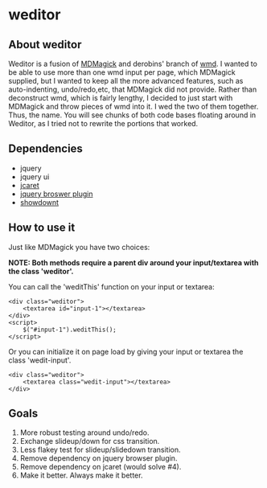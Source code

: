 # weditor

## About weditor
Weditor is a fusion of [MDMagick][1] and derobins' branch of [wmd][2]. I wanted to be able to use more than one wmd input per page, which MDMagick supplied, but I wanted to keep all the more advanced features, such as auto-indenting, undo/redo,etc, that MDMagick did not provide. Rather than deconstruct wmd, which is fairly lengthy, I decided to just start with MDMagick and throw pieces of wmd into it. I wed the two of them together. Thus, the name. You will see chunks of both code bases floating around in Weditor, as I tried not to rewrite the portions that worked.

[1]: https://github.com/fguillen/MDMagick
[2]: https://github.com/derobins/wmd

## Dependencies
 - jquery
 - jquery ui
 - [jcaret][3]
 - [jquery broswer plugin][4]
 - [showdownt][5]

[3]: https://github.com/joe-loco/jcaret/blob/master/jquery.caret.js
[4]: https://github.com/gabceb/jquery-browser-plugin
[5]: https://github.com/showdownjs/showdown

## How to use it

Just like MDMagick you have two choices:

**NOTE: Both methods require a parent div around your input/textarea with the class 'weditor'.**

You can call the 'weditThis' function on your input or textarea:
	
	<div class="weditor">
		<textarea id="input-1"></textarea>
	</div>
	<script>
    	$("#input-1").weditThis();
	</script>

Or you can initialize it on page load by giving your input or textarea the class 'wedit-input'.
	
	<div class="weditor">
    	<textarea class="wedit-input"></textarea>
    </div>

## Goals
 1. More robust testing around undo/redo.
 2. Exchange slideup/down for css transition.
 3. Less flakey test for slideup/slidedown transition.
 4. Remove dependency on jquery browser plugin.
 5. Remove dependency on jcaret (would solve #4).
 6. Make it better. Always make it better.
